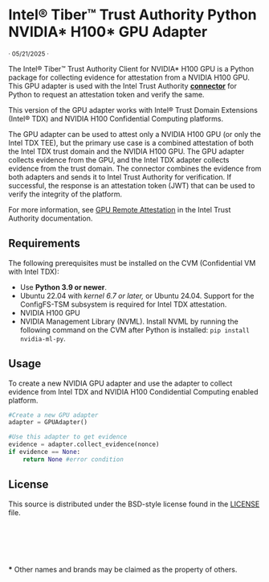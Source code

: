 # Intel® Tiber™ Trust Authority Python NVIDIA\* H100\* GPU Adapter

<p style="font-size: 0.875em;">· 05/21/2025 ·</p>

The Intel® Tiber™ Trust Authority Client for NVIDIA\* H100 GPU is a Python package for collecting evidence for attestation from a NVIDIA H100 GPU. This GPU adapter is used with the Intel Trust Authority [**connector**](../connector/README.md) for Python to request an attestation token and verify the same. 

This version of the GPU adapter works with Intel® Trust Domain Extensions (Intel® TDX) and NVIDIA H100 Confidential Computing platforms. 

The GPU adapter can be used to attest only a NVIDIA H100 GPU (or only the Intel TDX TEE), but the primary use case is a combined attestation of both the Intel TDX trust domain and the NVIDIA H100 GPU. The GPU adapter collects evidence from the GPU, and the Intel TDX adapter collects evidence from the trust domain. The connector combines the evidence from both adapters and sends it to Intel Trust Authority for verification. If successful, the response is an attestation token (JWT) that can be used to verify the integrity of the platform.

For more information, see [GPU Remote Attestation](https://docs.trustauthority.intel.com/main/articles/articles/ita/concept-gpu-attestation.html) in the Intel Trust Authority documentation.

## Requirements

The following prerequisites must be installed on the CVM (Confidential VM with Intel TDX):

- Use **Python 3.9 or newer**.
- Ubuntu 22.04 with *kernel 6.7 or later,* or Ubuntu 24.04. Support for the ConfigFS-TSM subsystem is required for Intel TDX attestation.
- NVIDIA H100 GPU
- NVIDIA Management Library (NVML). Install NVML by running the following command on the CVM after Python is installed: `pip install nvidia-ml-py`.

## Usage

To create a new NVIDIA GPU adapter and use the adapter to collect evidence from Intel TDX and NVIDIA H100 Condidential Computing enabled platform.

```python
#Create a new GPU adapter
adapter = GPUAdapter()

#Use this adapter to get evidence
evidence = adapter.collect_evidence(nonce)
if evidence == None:
    return None #error condition
```

## License

This source is distributed under the BSD-style license found in the [LICENSE](../../LICENSE)
file.

<br><br>
---

**\*** Other names and brands may be claimed as the property of others.
